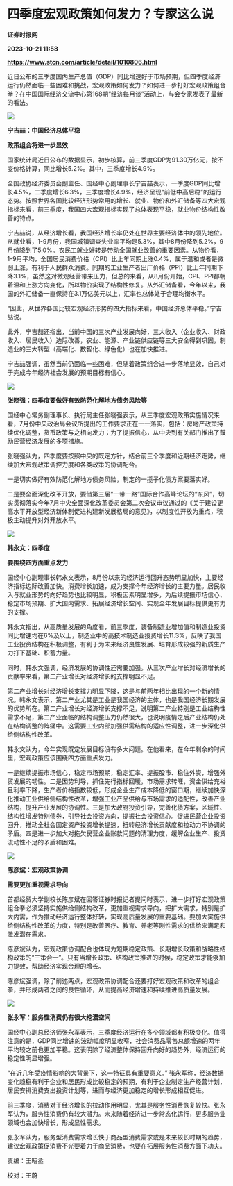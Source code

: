 # 四季度宏观政策如何发力？专家这么说
**证券时报网**

**2023-10-21 11:58**

**https://www.stcn.com/article/detail/1010806.html**

近日公布的三季度国内生产总值（GDP）同比增速好于市场预期，但四季度经济运行仍然面临一些困难和挑战，宏观政策如何发力？如何进一步打好宏观政策组合拳？在中国国际经济交流中心第168期“经济每月谈”活动上，与会专家发表了最新的看法。

![](https://stcn-main.oss-cn-shenzhen.aliyuncs.com/upload/wechat/20231021/YRdSz9epGVh9J6jlcMAryTC5zDu3bYL54JURECDHlx0ry2GArWbG9RaGNS4555xo24D8GFa0hxibicKicvOPzwZzQ.png)

**宁吉喆：中国经济总体平稳**

**政策组合将进一步显效**

国家统计局近日公布的数据显示，初步核算，前三季度GDP为91.30万亿元，按不变价格计算，同比增长5.2%。其中，三季度增长4.9%。

全国政协经济委员会副主任、国经中心副理事长宁吉喆表示，一季度GDP同比增长4.5%，二季度增长6.3%，三季度增长4.9%，经济呈现“前低中高后稳”的运行态势。按照世界各国比较经济形势常用的增长、就业、物价和外汇储备等四大宏观指标来看，前三季度，我国四大宏观指标实现了总体表现平稳，就业物价结构性改善的特点。

宁吉喆说，从经济增长看，我国经济增长率仍处在世界主要经济体中的领先地位。从就业看，1-9月份，我国城镇调查失业率平均是5.3%，其中8月份降到5.2%，9月份降到了5.0%。农民工就业好转是带动全国就业改善的重要因素。从物价看，1-9月平均，全国居民消费价格（CPI）比上年同期上涨0.4%，属于温和或者是微弱上涨，有利于人民群众消费。同期的工业生产者出厂价格（PPI）比上年同期下降3.1%，虽然这对微观经营带来压力，但总的来看，从8月份开始，CPI、PPI都朝着温和上涨方向变化，所以物价实现了结构性修复。从外汇储备看，今年以来，我国的外汇储备一直保持在3.1万亿美元以上，汇率也总体处于合理均衡水平。

“因此，从世界各国比较宏观经济形势的四大指标来看，中国经济总体平稳。”宁吉喆说。

此外，宁吉喆还指出，当前中国的三次产业发展向好，三大收入（企业收入、财政收入、居民收入）边际改善，农业、能源、产业链供应链等三大安全得到巩固，制造业的三大转型（高端化、数智化、绿色化）也在加快推进。

宁吉喆强调，虽然当前仍面临一些困难，但随着政策组合进一步落地显效，自己对于完成今年经济社会发展的预期目标有信心。

![](https://stcn-main.oss-cn-shenzhen.aliyuncs.com/upload/wechat/20231021/YRdSz9epGVh9J6jlcMAryTC5zDu3bYL54JURECDHlx0ry2GArWbG9RaGNS4555xo24D8GFa0hxibicKicvOPzwZzQ.png)

**张晓强：四季度要做好有效防范化解地方债务风险等**

国经中心常务副理事长、执行局主任张晓强表示，从三季度宏观政策实施情况来看，7月份中央政治局会议所提出的工作要求正在一一落实，包括：房地产政策持续优化调整，货币政策与之相向发力；为了提振信心，从中央到有关部门推出了鼓励民营经济发展的多项措施。

张晓强认为，四季度要按照中央的既定方针，结合前三个季度和近期经济走势，继续加大宏观政策调控力度和各类政策的协调配合。

一是切实做好有效防范化解地方债务风险，制定的一揽子化债方案要落实好。

二是要全面深化改革开放，要借第三届“一带一路”国际合作高峰论坛的“东风”，切实贯彻落实今年7月中央全面深化改革委员会第二次会议审议通过的《关于建设更高水平开放型经济新体制促进构建新发展格局的意见》，以制度性开放为重点，积极主动提升对外开放水平。

![](https://stcn-main.oss-cn-shenzhen.aliyuncs.com/upload/wechat/20231021/YRdSz9epGVh9J6jlcMAryTC5zDu3bYL54JURECDHlx0ry2GArWbG9RaGNS4555xo24D8GFa0hxibicKicvOPzwZzQ.png)

**韩永文：四季度**

**要围绕四方面重点发力**

国经中心副理事长韩永文表示，8月份以来的经济运行回升态势明显加快，主要经济指标边际改善加快。消费增长加速，成为支撑今年经济增长的主要力量。居民收入与就业形势的向好趋势也比较明显，积极因素明显增多，为后续提振市场信心、稳定市场预期、扩大国内需求、拓展经济增长空间、实现全年发展目标提供更有力的支撑。

韩永文指出，从高质量发展的角度看，前三季度，装备制造业增加值和制造业投资同比增速均在6%及以上，制造业中的高技术制造业投资增长11.3%，反映了我国工业投资结构在积极调整，有利于为未来经济良性发展、培育形成较强的新质生产力打下基础、积蓄力量。

同时，韩永文强调，经济发展的协调性还需要加强。从三次产业增长对经济增长的贡献率来看，第二产业增长对经济增长的支撑明显不足。

第二产业增长对经济增长支撑力明显下降，这是与前两年相比出现的一个新的情况。韩永文表示，第二产业尤其是工业是我国经济的主体，也是我国经济长期发展的优势所在。第二产业增长对经济增长支撑不足，说明第二产业特别是工业结构性需求不足，第二产业面临的结构调整压力仍然很大，也说明疫情之后产业结构仍处在结构调整的阵痛中。这需要工业内部加强供需结构的适应性调整，进一步深化供给侧结构性改革。

韩永文认为，今年实现既定发展目标没有多大问题。在他看来，在今年剩余的时间里，宏观政策应该围绕四方面重点发力。

一是继续提振市场信心，稳定市场预期，稳定汇率、提振股市、稳住外资，增强外贸发展的韧性。二是因势利导，抓住先行指标回暖，市场需求转旺，资金供给充裕且利率下降，生产者价格指数较低，形成企业生产成本降低的窗口期，继续加快深化推动工业供给侧结构性改革，增强工业产品供给与市场需求的适配性，改善产业结构，提升产业发展的协调性。三是加大政府投资引导，完善化债方案，区域性、结构性增发特别债券，引导社会投资方向，提振社会投资信心。促进民营企业投资回升，推动全社会固定资产投资增长提速，扭转经济增长贡献度和拉动力不协调的矛盾。四是进一步加大对拖欠民营企业账款问题的清理力度，缓解企业生产、投资流动性不足的矛盾和困难。

![](https://stcn-main.oss-cn-shenzhen.aliyuncs.com/upload/wechat/20231021/YRdSz9epGVh9J6jlcMAryTC5zDu3bYL54JURECDHlx0ry2GArWbG9RaGNS4555xo24D8GFa0hxibicKicvOPzwZzQ.png)

**陈彦斌：宏观政策协调**

**需要更加重视需求导向**

首都经贸大学副校长陈彦斌在回答证券时报记者提问时表示，进一步打好宏观政策组合拳必须坚持实施供给侧结构改革，更加重视需求导向，把扩大需求，特别是扩大内需，作为推动经济运行整体好转，实现高质量发展的重要基础。要加大实施供给侧结构性改革的力度，特别是改善医疗、教育、养老等刚性需求的供给来满足和激发潜在需求。

陈彦斌认为，宏观政策协调配合也体现为短期稳定政策、长期增长政策和战略性结构政策的“三策合一”。只有当增长政策、结构政策推进的时候，稳定政策才能够加力提效，帮助经济实现合理的增长。

陈彦斌强调，除了前述两点，宏观政策协调配合还要打好宏观政策和改革的组合拳，并形成两者之间的良性循环，从而提高经济增速和持续推进高质量发展。

![](https://stcn-main.oss-cn-shenzhen.aliyuncs.com/upload/wechat/20231021/YRdSz9epGVh9J6jlcMAryTC5zDu3bYL54JURECDHlx0ry2GArWbG9RaGNS4555xo24D8GFa0hxibicKicvOPzwZzQ.png)

**张永军：服务性消费仍有很大挖潜空间**

国经中心副总经济师张永军表示，三季度经济运行在多个领域都有积极变化。值得注意的是，GDP同比增速的波动幅度明显收窄，社会消费品零售总额增速的两年平均较之前也更加平稳。这表明除了经济整体保持回升向好的趋势外，经济运行的稳定性明显增强。

“在近几年受疫情影响的大背景下，这一特征具有重要意义。” 张永军称，经济数据变化趋稳有利于企业和居民形成比较稳定的预期，有利于企业制定生产经营计划，居民安排消费支出投资计划等，进而与经济更加稳定的增长形成相互促进。

前三季度，消费对于经济增长的拉动作用明显，尤其是服务性消费恢复较快。张永军认为，服务性消费仍有较大潜力。未来随着经济进一步常态化运行，更多服务业领域也会加快增长，形成显性需求。

张永军认为，服务型消费需求增长快于商品型消费需求或是未来较长时期的趋势，建议宏观政策促消费不光要着力于商品消费，也要在拓展服务性消费方面下功夫。

责编：王昭丞

校对：王蔚